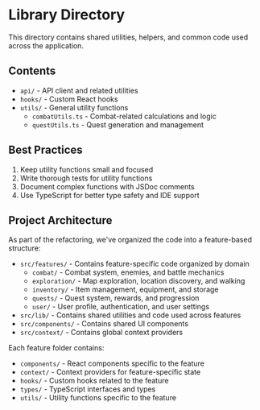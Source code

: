 
# Library Directory

This directory contains shared utilities, helpers, and common code used across the application.

## Contents

- `api/` - API client and related utilities
- `hooks/` - Custom React hooks
- `utils/` - General utility functions
  - `combatUtils.ts` - Combat-related calculations and logic
  - `questUtils.ts` - Quest generation and management

## Best Practices

1. Keep utility functions small and focused
2. Write thorough tests for utility functions
3. Document complex functions with JSDoc comments
4. Use TypeScript for better type safety and IDE support

## Project Architecture

As part of the refactoring, we've organized the code into a feature-based structure:

- `src/features/` - Contains feature-specific code organized by domain
  - `combat/` - Combat system, enemies, and battle mechanics
  - `exploration/` - Map exploration, location discovery, and walking
  - `inventory/` - Item management, equipment, and storage
  - `quests/` - Quest system, rewards, and progression
  - `user/` - User profile, authentication, and user settings
- `src/lib/` - Contains shared utilities and code used across features
- `src/components/` - Contains shared UI components
- `src/context/` - Contains global context providers

Each feature folder contains:
- `components/` - React components specific to the feature
- `context/` - Context providers for feature-specific state
- `hooks/` - Custom hooks related to the feature
- `types/` - TypeScript interfaces and types
- `utils/` - Utility functions specific to the feature
